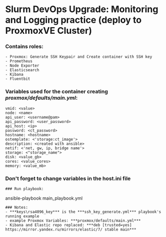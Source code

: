 # Slurm DevOps Upgrade: Monitoring and Logging practice (deploy to ProxmoxVE Cluster)
### Contains roles:
```
- Proxmox: Generate SSH Keypair and Create container with SSH key
- Prometheus
- Node Exporter
- Elasticsearch
- Kibana
- Fluentbit
```
### Variables used for the container creating ***proxmox/defaults/main.yml***:
```
vmid: <value>
node: <name>
api_user: <username@pam>
api_password: <user_password>
api_host: <ip>
password: <ct_password>
hostname: <hostname>
ostemplate: <'storage:ct_image'>
description: <created with ansible>
netif: <'net, gw, ip, bridge name'>
storage: <"storage_name">
disk: <value_gb>
cores: <value_cores>
memory: <value_mb>
```
### Don't forget to change variables in the host.ini file
```
### Run playbook:
```
ansible-playbook main_playbook.yml
```
### Notes:
- ***keys\rsa4096_key*** is the ***ssh_key_generate.yml*** playbook's running example
- example Proxmox Variables: ***proxmox/defaults/main.yml***
- Kibana and Elastic repo replaced: ***deb [trusted=yes] https://mirror.yandex.ru/mirrors/elastic/7/ stable main***
